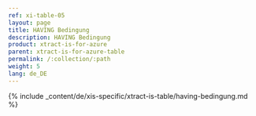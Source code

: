 ```yaml
---
ref: xi-table-05
layout: page
title: HAVING Bedingung
description: HAVING Bedingung
product: xtract-is-for-azure
parent: xtract-is-for-azure-table
permalink: /:collection/:path
weight: 5
lang: de_DE
---
```


{% include _content/de/xis-specific/xtract-is-table/having-bedingung.md %}
